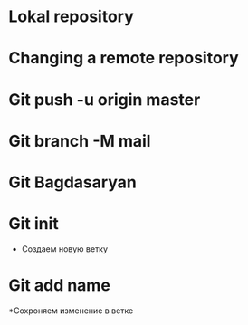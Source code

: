 # Lokal repository

# Changing a remote repository

# Git push -u origin master

# Git branch -M mail

# Git Bagdasaryan

# Git init
* Создаем новую ветку

# Git add name 
*Сохроняем изменение в ветке
